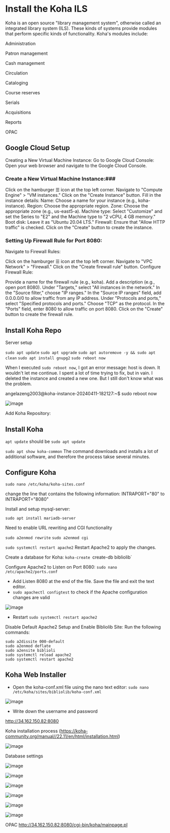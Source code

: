 # Install the Koha ILS #
Koha is an open source "library management system", otherwise called an integrated library system (ILS). These kinds of systems provide modules that perform specific kinds of functionality. Koha's modules include:

Administration

Patron management

Cash management

Circulation

Cataloging

Course reserves

Serials

Acquisitions

Reports

OPAC

## Google Cloud Setup ##
Creating a New Virtual Machine Instance:
Go to Google Cloud Console: Open your web browser and navigate to the Google Cloud Console.

### Create a New Virtual Machine Instance:###

Click on the hamburger ☰ icon at the top left corner.
Navigate to "Compute Engine" > "VM instances."
Click on the "Create Instance" button.
Fill in the instance details:
Name: Choose a name for your instance (e.g., koha-instance).
Region: Choose the appropriate region.
Zone: Choose the appropriate zone (e.g., us-east5-a).
Machine type: Select "Customize" and set the Series to "E2" and the Machine type to "2 vCPU, 4 GB memory."
Boot disk: Leave it as "Ubuntu 20.04 LTS."
Firewall: Ensure that "Allow HTTP traffic" is checked.
Click on the "Create" button to create the instance.

### Setting Up Firewall Rule for Port 8080: ###

Navigate to Firewall Rules:

Click on the hamburger ☰ icon at the top left corner.
Navigate to "VPC Network" > "Firewall."
Click on the "Create firewall rule" button.
Configure Firewall Rule:

Provide a name for the firewall rule (e.g., koha).
Add a description (e.g., open port 8080).
Under "Targets," select "All instances in the network."
In the "Source filter," choose "IP ranges."
In the "Source IP ranges" field, add 0.0.0.0/0 to allow traffic from any IP address.
Under "Protocols and ports," select "Specified protocols and ports."
Choose "TCP" as the protocol.
In the "Ports" field, enter 8080 to allow traffic on port 8080.
Click on the "Create" button to create the firewall rule.

## Install Koha Repo ##

Server setup

`sudo apt update`
`sudo apt upgrade`
`sudo apt autoremove -y && sudo apt clean`
`sudo apt install gnupg2`
`sudo reboot now`

When I executed `sudo reboot now`, I got an error message: host is down. It wouldn't let me continue. I spent a lot of time trying to fix, but in vain. I deleted the instance and created a new one. But I still don't know what was the problem.

angelazeng2003@koha-instance-20240411-182127:~$ sudo reboot now

![image](https://github.com/angela-ren/syslib2024/assets/58860495/61292941-bab2-4856-baeb-f38bde0e5978)

Add Koha Repository: 

## Install Koha ##

`apt update`  should be `sudo apt update`

`sudo apt show koha-common`  The command downloads and installs a lot of additional software, and therefore the process takse several minutes.

## Configure Koha ##

`sudo nano /etc/koha/koha-sites.conf`

change the line that contains the following information: INTRAPORT="80"  to  INTRAPORT="8080"

Install and setup mysql-server:

`sudo apt install mariadb-server`

 Need to enable URL rewriting and CGI functionality
 
`sudo a2enmod rewrite`
`sudo a2enmod cgi`

`sudo systemctl restart apache2`   Restart Apache2 to apply the changes.

Create a database for Koha: `koha-create `create-db bibliolib`

Configure Apache2 to Listen on Port 8080: `sudo nano /etc/apache2/ports.conf`

  - Add Listen 8080 at the end of the file. Save the file and exit the text editor.
  - `sudo apachectl configtest` to check if the Apache configuration changes are valid

![image](https://github.com/angela-ren/syslib2024/assets/58860495/1527bcb6-a187-4ef5-95a4-0523ae1389e1)
 
  - Restart `sudo systemctl restart apache2`

Disable Default Apache2 Setup and Enable Bibliolib Site: Run the following commands:

`sudo a2dissite 000-default`   
`sudo a2enmod deflate`   
`sudo a2ensite biblioli`   
`sudo systemctl reload apache2`   
`sudo systemctl restart apache2`   

## Koha Web Installer ##

 - Open the koha-conf.xml file using the nano text editor: `sudo nano /etc/koha/sites/bibliolib/koha-conf.xml`

 ![image](https://github.com/angela-ren/syslib2024/assets/58860495/28b414b1-7614-464d-bc3a-de3c3d50152e)

 - Write down the username and password
 
 http://34.162.150.82:8080

Koha installation process (https://koha-community.org/manual//22.11/en/html/installation.html)
 
 
![image](https://github.com/angela-ren/syslib2024/assets/58860495/d79deb8b-e700-49be-9764-9f40c109a1e2)


Database settings

![image](https://github.com/angela-ren/syslib2024/assets/58860495/7f917e49-e299-4e92-8182-9bc6c3b3a2bd)

![image](https://github.com/angela-ren/syslib2024/assets/58860495/62f89cf3-432c-42c3-95ad-4f4cda010c9c)

![image](https://github.com/angela-ren/syslib2024/assets/58860495/87998f89-6fff-4ddb-8c87-8c7173ccfb42)


![image](https://github.com/angela-ren/syslib2024/assets/58860495/bb159cb9-7d8e-4652-9705-537927a48cc8)


![image](https://github.com/angela-ren/syslib2024/assets/58860495/699640d8-0e6d-459f-a0a6-535fa47825a9)

![image](https://github.com/angela-ren/syslib2024/assets/58860495/b6d2a7e8-3ed8-4d11-a9cd-6cbe3a10ae8c)


OPAC http://34.162.150.82:8080/cgi-bin/koha/mainpage.pl


















